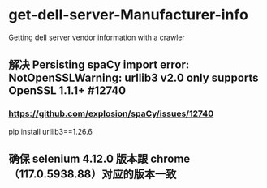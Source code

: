 # get-dell-server-Manufacturer-info
Getting dell server vendor information with a crawler

## 解决 Persisting spaCy import error: NotOpenSSLWarning: urllib3 v2.0 only supports OpenSSL 1.1.1+ #12740
### https://github.com/explosion/spaCy/issues/12740
pip install urllib3==1.26.6

## 确保 selenium 4.12.0 版本跟 chrome（117.0.5938.88）对应的版本一致
